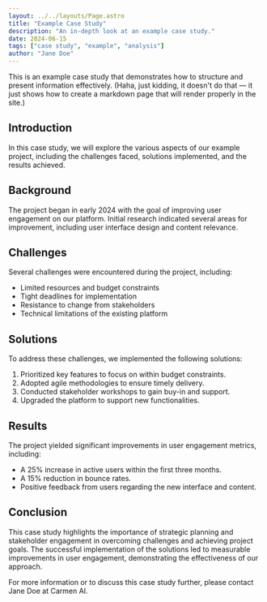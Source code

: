 ```yaml
---
layout: ../../layouts/Page.astro
title: "Example Case Study"
description: "An in-depth look at an example case study."
date: 2024-06-15
tags: ["case study", "example", "analysis"]
author: "Jane Doe"
---
```


This is an example case study that demonstrates how to structure and present information effectively. (Haha, just kidding, it doesn't do that &mdash; it just shows how to create a markdown page that will render properly in the site.)

## Introduction

In this case study, we will explore the various aspects of our example project, including the challenges faced, solutions implemented, and the results achieved.

## Background

The project began in early 2024 with the goal of improving user engagement on our platform. Initial research indicated several areas for improvement, including user interface design and content relevance.

## Challenges

Several challenges were encountered during the project, including:

- Limited resources and budget constraints
- Tight deadlines for implementation
- Resistance to change from stakeholders
- Technical limitations of the existing platform

## Solutions

To address these challenges, we implemented the following solutions:

1. Prioritized key features to focus on within budget constraints.
2. Adopted agile methodologies to ensure timely delivery.
3. Conducted stakeholder workshops to gain buy-in and support.
4. Upgraded the platform to support new functionalities.

## Results

The project yielded significant improvements in user engagement metrics, including:

- A 25% increase in active users within the first three months.
- A 15% reduction in bounce rates.
- Positive feedback from users regarding the new interface and content.

## Conclusion

This case study highlights the importance of strategic planning and stakeholder engagement in overcoming challenges and achieving project goals. The successful implementation of the solutions led to measurable improvements in user engagement, demonstrating the effectiveness of our approach.

For more information or to discuss this case study further, please contact Jane Doe at
Carmen AI.
